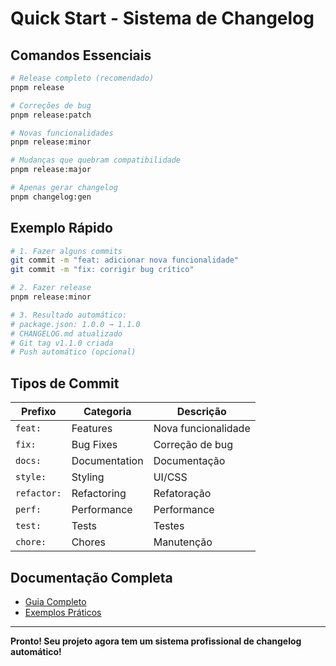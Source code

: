 # Quick Start - Sistema de Changelog

## Comandos Essenciais

```bash
# Release completo (recomendado)
pnpm release

# Correções de bug
pnpm release:patch

# Novas funcionalidades
pnpm release:minor

# Mudanças que quebram compatibilidade
pnpm release:major

# Apenas gerar changelog
pnpm changelog:gen
```

## Exemplo Rápido

```bash
# 1. Fazer alguns commits
git commit -m "feat: adicionar nova funcionalidade"
git commit -m "fix: corrigir bug crítico"

# 2. Fazer release
pnpm release:minor

# 3. Resultado automático:
# package.json: 1.0.0 → 1.1.0
# CHANGELOG.md atualizado
# Git tag v1.1.0 criada
# Push automático (opcional)
```

## Tipos de Commit

| Prefixo     | Categoria     | Descrição           |
| ----------- | ------------- | ------------------- |
| `feat:`     | Features      | Nova funcionalidade |
| `fix:`      | Bug Fixes     | Correção de bug     |
| `docs:`     | Documentation | Documentação        |
| `style:`    | Styling       | UI/CSS              |
| `refactor:` | Refactoring   | Refatoração         |
| `perf:`     | Performance   | Performance         |
| `test:`     | Tests         | Testes              |
| `chore:`    | Chores        | Manutenção          |

## Documentação Completa

- [Guia Completo](./CHANGELOG_GUIDE.md)
- [Exemplos Práticos](./CHANGELOG_EXAMPLES.md)

---

**Pronto! Seu projeto agora tem um sistema profissional de changelog automático!**
